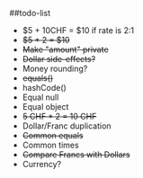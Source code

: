 ##todo-list
* $5 + 10CHF = $10 if rate is 2:1
* ~~$5 * 2 = $10~~
* ~~Make "amount" private~~
* ~~Dollar side-effects?~~
* Money rounding?
* ~~equals()~~
* hashCode()
* Equal null
* Equal object
* ~~5 CHF * 2 = 10 CHF~~
* Dollar/Franc duplication
* ~~Common equals~~
* Common times
* ~~Compare Francs with Dollars~~
* Currency?